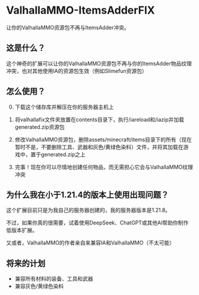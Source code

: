 # ValhallaMMO-ItemsAdderFIX
让你的ValhallaMMO资源包不再与ItemsAdder冲突。

## 这是什么？
这个神奇的扩展可以让你的ValhallaMMO资源包不再与你的ItemsAdder物品纹理冲突，也对其他使用IA的资源包生效（例如Slimefun资源包）

## 怎么使用？
0. 下载这个储存库并解压在你的服务器主机上

1. 将valhallafix文件夹放置在contents目录下，执行/iareload和/iazip并加载generated.zip资源包

2. 修改ValhallaMMO资源包，删除assets/minecraft/items目录下的所有（现在暂时不是，不要删除工具、武器和灰色/黄绿色染料）文件，并将其加载在游戏中，置于generated.zip之上

3. 完事！现在你可以尽情地创建任何物品，而无需担心它会与ValhallaMMO纹理冲突

## 为什么我在小于1.21.4的版本上使用出现问题？
这个扩展目前只是为我自己的服务器创建的，我的服务器版本是1.21.8。

不过，如果你真的很需要，试着使用DeepSeek、ChatGPT或其他AI帮助你制作低版本扩展。

又或者，ValhallaMMO的作者亲自来兼容IA和ValhallaMMO（不太可能）

## 将来的计划
- 兼容所有材料的装备、工具和武器
- 兼容灰色/黄绿色染料

